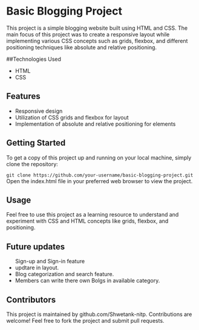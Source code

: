 # Basic Blogging Project
<p>
  This project is a simple blogging website built using HTML and CSS. The main focus of this project was to create a responsive layout while implementing various CSS concepts such as grids, flexbox, and different positioning techniques like absolute and relative positioning.
</p>

##Technologies Used
<ul>
  <li>HTML</li>
  <li>CSS</li>
</ul>

## Features
<ul>
  <li>Responsive design</li>
  <li>Utilization of CSS grids and flexbox for layout</li>
  <li>Implementation of absolute and relative positioning for elements</li>
</ul>

## Getting Started
<p>To get a copy of this project up and running on your local machine, simply clone the repository:</p>
<code>git clone https://github.com/your-username/basic-blogging-project.git</code>
<span>Open the index.html file in your preferred web browser to view the project.</span>

## Usage
<p>Feel free to use this project as a learning resource to understand and experiment with CSS and HTML concepts like grids, flexbox, and positioning.</p>

## Future updates
<ul>
  <il>Sign-up and Sign-in feature</il>
  <li>updtare in layout.</li>
  <li>Blog categorization and search feature.</li>
  <li>Members can write there own Bolgs in available category.</li>
</ul>

## Contributors
<span>This project is maintained by github.com/Shwetank-nitp. Contributions are welcome! Feel free to fork the project and submit pull requests.</span>
